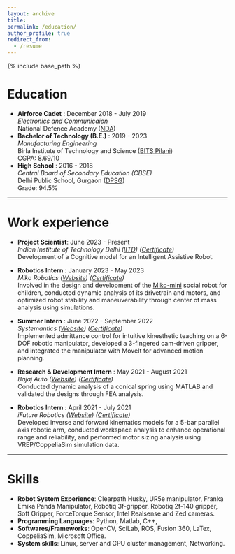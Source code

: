 ```yaml
---
layout: archive
title: 
permalink: /education/
author_profile: true
redirect_from:
  - /resume
---
```


{% include base_path %}


Education
======
* **Airforce Cadet** : December 2018 - July 2019 \
    *Electronics and Communicaion* \
    National Defence Academy ([NDA](https://nda.nic.in/))
* **Bachelor of Technology (B.E.)** : 2019 - 2023 \
    *Manufacturing Engineering* \
    Birla Institute of Technology and Science ([BITS Pilani](https://www.bits-pilani.ac.in/pilani/)) \
    CGPA: 8.69/10
* **High School** : 2016 - 2018 \
    *Central Board of Secondary Education (CBSE)* \
    Delhi Public School, Gurgaon ([DPSG](https://www.dpsgurgaon.org/))  
    Grade: 94.5%

---

Work experience
======
* **Project Scientist**: June 2023 - Present \
  *Indian Institute of Technology Delhi ([IITD](https://home.iitd.ac.in/)) ([Certificate](https://drive.google.com/file/d/1pq1kG_ReV6DgAoPwX2BZlfBkPwVaSeWE/view?usp=sharing))* \
  Development of a Cognitive model for an Intelligent Assistive Robot.
* **Robotics Intern** : January 2023 - May 2023 \
  *Miko Robotics ([Website](https://miko.ai/)) ([Certificate](https://drive.google.com/file/d/1Z4ErwxGGWl-2z48mFWVm7T7Z8pN56lpo/view?usp=sharing))* \
  Involved in the design and development of the [Miko-mini](https://in.miko.ai/products/miko-mini) social robot for children, conducted dynamic analysis of its drivetrain and motors, and optimized robot stability and maneuverability through center of mass analysis using simulations.

* **Summer Intern** : June 2022 - September 2022 \
  *Systemantics ([Website](https://www.systemantics.com/)) ([Certificate](https://drive.google.com/file/d/1tYhD3VrARtKhDT0Zj93x6aU9XngOiwfe/view?usp=sharing))* \
  Implemented admittance control for intuitive kinesthetic teaching on a 6-DOF robotic manipulator, developed a 3-fingered cam-driven gripper, and integrated the manipulator with MoveIt for advanced motion planning.

* **Research & Development Intern** : May 2021 - August 2021 \
  *Bajaj Auto ([Website](https://www.bajajauto.com/)) ([Certificate](https://drive.google.com/file/d/1utqonlqTL3ms285lV8wo2iHSk5Bggm10/view?usp=sharing))* \
  Conducted dynamic analysis of a conical spring using MATLAB and validated the designs through FEA analysis.

* **Robotics Intern** : April 2021 - July 2021 \
  *iFuture Robotics ([Website](http://www.ifuturerobotics.com)) ([Certificate](https://drive.google.com/file/d/1_PS4g3ntIny5cyYhUBOQvo2CKLoGZjle/view?usp=sharing))* \
  Developed inverse and forward kinematics models for a 5-bar parallel axis robotic arm, conducted workspace analysis to enhance operational range and reliability, and performed motor sizing analysis using VREP/CoppeliaSim simulation data.
  
---

Skills
======
* **Robot System Experience**: Clearpath Husky, UR5e manipulator, Franka Emika Panda Manipulator, Robotiq 3f-gripper, Robotiq 2f-140
gripper, Soft Gripper, ForceTorque Sensor, Intel Realsense and Zed cameras.
* **Programming Languages**: Python, Matlab, C++, 
* **Softwares/Frameworks**: OpenCV, SciLab, ROS, Fusion 360, LaTex, CoppeliaSim, Microsoft Office. 
* **System skills**: Linux, server and GPU cluster management, Networking. 

